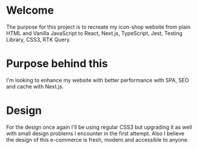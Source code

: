 # Welcome

The purpose for this project is to recreate my icon-shop website from plain HTML and Vanilla JavaScript to React, Next.js, TypeScript, Jest, Testing Library, CSS3, RTK Query.

# Purpose behind this

I'm looking to enhance my website with better performance with SPA, SEO and cache with Next.js.

# Design

For the design once again I'll be using regular CSS3 but upgrading it as well with small design problems I encounter in the first attempt. Also I believe the design of this e-commerce is fresh, modern and accessible to anyone.
